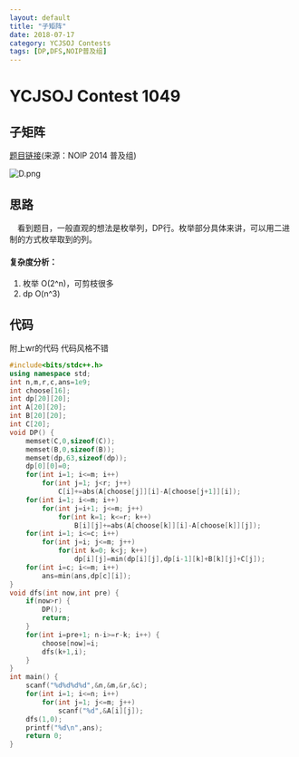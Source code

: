 ```yaml
---
layout: default
title: "子矩阵"
date: 2018-07-17
category: YCJSOJ Contests
tags: [DP,DFS,NOIP普及组]
---
```


# YCJSOJ Contest 1049

## 子矩阵

[题目链接](http://122.228.121.148:8111/problem.php?cid=1049&pid=3)(来源：NOIP 2014 普及组)  

![D.png](https://i.loli.net/2018/07/17/5b4ded7a2612f.png)

## 思路

&emsp;看到题目，一般直观的想法是枚举列，DP行。枚举部分具体来讲，可以用二进制的方式枚举取到的列。  
#### 复杂度分析：

1. 枚举 O(2^n)，可剪枝很多
2. dp O(n^3)

## 代码

附上wr的代码
代码风格不错

```C++
#include<bits/stdc++.h>
using namespace std;
int n,m,r,c,ans=1e9;
int choose[16];
int dp[20][20];
int A[20][20];
int B[20][20];
int C[20];
void DP() {
    memset(C,0,sizeof(C));
    memset(B,0,sizeof(B));
    memset(dp,63,sizeof(dp));
    dp[0][0]=0;
    for(int i=1; i<=m; i++)
        for(int j=1; j<r; j++)
            C[i]+=abs(A[choose[j]][i]-A[choose[j+1]][i]);
    for(int i=1; i<=m; i++)
        for(int j=i+1; j<=m; j++)
            for(int k=1; k<=r; k++)
                B[i][j]+=abs(A[choose[k]][i]-A[choose[k]][j]);
    for(int i=1; i<=c; i++)
        for(int j=i; j<=m; j++)
            for(int k=0; k<j; k++)
                dp[i][j]=min(dp[i][j],dp[i-1][k]+B[k][j]+C[j]);
    for(int i=c; i<=m; i++)
        ans=min(ans,dp[c][i]);
}
void dfs(int now,int pre) {
    if(now>r) {
        DP();
        return;
    }
    for(int i=pre+1; n-i>=r-k; i++) {
        choose[now]=i;
        dfs(k+1,i);
    }
}
int main() {
    scanf("%d%d%d%d",&n,&m,&r,&c);
    for(int i=1; i<=n; i++)
        for(int j=1; j<=m; j++)
            scanf("%d",&A[i][j]);
    dfs(1,0);
    printf("%d\n",ans);
    return 0;
}
```